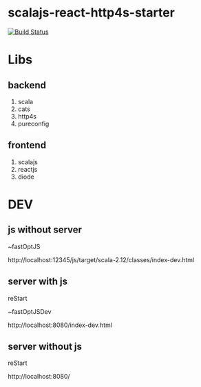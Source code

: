 # scalajs-react-http4s-starter
[![Build Status](https://travis-ci.org/oen9/scalajs-react-http4s-starter.svg?branch=master)](https://travis-ci.org/oen9/scalajs-react-http4s-starter)

# Libs

## backend
1. scala
1. cats
1. http4s
1. pureconfig

## frontend
1. scalajs
1. reactjs
1. diode

# DEV

## js without server
~fastOptJS

http://localhost:12345/js/target/scala-2.12/classes/index-dev.html

## server with js
reStart

~fastOptJSDev

http://localhost:8080/index-dev.html

## server without js
reStart

http://localhost:8080/
